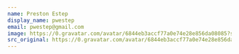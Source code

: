 ```yaml
---
name: Preston Estep
display_name: pwestep
email: pwestep@gmail.com
image: https://0.gravatar.com/avatar/6844eb3accf77a0e74e28e856da08085?s=144&amp;d=https%3A%2F%2F0.gravatar.com%2Favatar%2Fad516503a11cd5ca435acc9bb6523536%3Fs%3D48&amp;r=G"
src_original: https://0.gravatar.com/avatar/6844eb3accf77a0e74e28e856da08085?s=48&amp;d=https%3A%2F%2F0.gravatar.com%2Favatar%2Fad516503a11cd5ca435acc9bb6523536%3Fs%3D48&amp;r=G"
---
```

